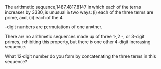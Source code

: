 The arithmetic sequence,1487,4817,8147 in which each of the terms increases by 3330, is unusual in two ways: (i) each of the three terms are prime, and, (ii) each of the 4

-digit numbers are permutations of one another.

There are no arithmetic sequences made up of three
1-,2 -, or 3-digit primes, exhibiting this property, but there is one other 4-digit increasing sequence.

What
12-digit number do you form by concatenating the three terms in this sequence?